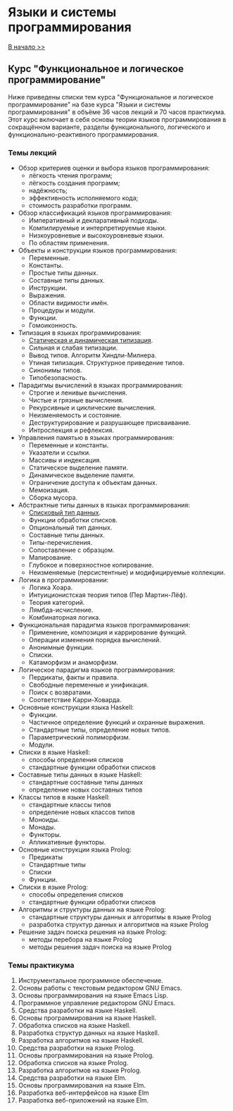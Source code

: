 # Языки и системы программирования

[В начало >>](README.md)

## Курс "Функциональное и логическое программирование"

Ниже приведены списки тем курса "Функциональное и логическое программирование" на базе курса "Языки и системы программирования" в объёме 36 часов лекций и 70 часов практикума. Этот курс включает в себя основы теории языков программирования в сокращённом варианте, разделы функционального, логического и функционально-реактивного
программирования.

### Темы лекций

* Обзор критериев оценки и выбора языков программирования:
  * лёгкость чтения программ;
  * лёгкость создания программ;
  * надёжность;
  * эффективность исполняемого кода;
  * стоимость разработки программ.
* Обзор классификаций языков программирования:
  * Императивный и декларативный подходы.
  * Компилируемые и интерпретируемые языки.
  * Низкоуровневые и высокоуровневые языки.
  * По областям применения.
* Объекты и конструкции языков программирования:
  * Переменные.
  * Константы.
  * Простые типы данных.
  * Составные типы данных.
  * Инструкции.
  * Выражения.
  * Области видимости имён.
  * Процедуры и модули.
  * Функции.
  * Гомоиконность.
* Типизация в языках программирования:
  * [Статическая и динамическая типизация](static_and_dynamic_typing.md).
  * Сильная и слабая типизации.
  * Вывод типов. Алгоритм Хиндли-Милнера.
  * Утиная типизация. Структурное приведение типов.
  * Синонимы типов.
  * Типобезопасность.
* Парадигмы вычислений в языках программирования:
  * Строгие и ленивые вычисления.
  * Чистые и грязные вычисления.
  * Рекурсивные и циклические вычисления.
  * Неизменяемость и состояние.
  * Деструктурирование и разрушающее присваивание.
  * Интроспекция и рефлексия.
* Управления памятью в языках программирования:
  * Переменные и константы.
  * Указатели и ссылки.
  * Массивы и индексация.
  * Статическое выделение памяти.
  * Динамическое выделение памяти.
  * Ограничение доступа к объектам данных.
  * Мемоизация.
  * Сборка мусора.
* Абстрактные типы данных в языках программирования:
  * [Списковый тип данных](list-data-type.md).
  * Функции обработки списков.
  * Опциональный тип данных.
  * Составные типы данных.
  * Типы-перечисления.
  * Сопоставление с образцом.
  * Мапирование.
  * Глубокое и поверхностное копирование.
  * Неизменяемые (персистентные) и модифицируемые коллекции.
* Логика в программировании:
  * Логика Хоара.
  * Интуиционистская теория типов (Пер Мартин-Лёф).
  * Теория категорий.
  * Лямбда-исчисление.
  * Комбинаторная логика.
* Функциональная парадигма языков программирования:
  * Применение, композиция и каррирование функций.
  * Операции изменения порядка вычислений.
  * Анонимные функции.
  * Списки.
  * Катаморфизм и анаморфизм.
* Логическое парадигма языков программирования:
  * Пердикаты, факты и правила.
  * Свободные переменные и унификация.
  * Поиск с возвратами.
  * Соответствие Карри-Ховарда.
* Основные конструкции языка Haskell:
  * Функции.
  * Частичное определение функций и охранные выражения.
  * Стандартные типы, определение новых типов.
  * Параметрический полиморфизм.
  * Модули.
* Списки в языке Haskell:
  * способы определения списков
  * стандартные функции обработки списков
* Составные типы данных в языке Haskell:
  * стандартные составные типы данных
  * определение новых составных типов
* Классы типов в языке Haskell:
  * стандартные классы типов
  * определение новых классов типов
  * Моноиды.
  * Монады.
  * Функторы.
  * Апликативные функторы.
* Основные конструкции языка Prolog:
  * Предикаты
  * Стандартные типы
  * Списки
  * Функции.
* Списки в языке Prolog:
  * способы определения списков
  * стандартные функции обработки списков
* Алгоритмы и структуры данных на языке Prolog:
  * стандартные структуры данных и алгоритмы в языке Prolog
  * разработка структур данных и алгоритмов на языке Prolog
* Решение задач поиска решения на языке Prolog:
  * методы перебора на языке Prolog
  * методы решения задач поиска на языке Prolog

### Темы практикума

1. Инструментальное программное обеспечение.
2. Основы работы с текстовым редактором GNU Emacs.
3. Основы программирования на языке Emacs Lisp.
4. Программное управление редактором GNU Emacs.
5. Средства разработки на языке Haskell.
6. Основы программирования на языке Haskell.
7. Обработка списков на языке Haskell.
8. Разработка структур данных на языке Haskell.
9. Разработка алгоритмов на языке Haskell.
10. Средства разработки на языке Prolog.
11. Основы программирования на языке Prolog.
12. Обработка списков на языке Prolog.
13. Разработка алгоритмов на языке Prolog.
14. Средства разработки на языке Elm.
15. Основы программирования на языке Elm.
16. Разработка веб-интерфейсов на языке Elm
17. Разработка веб-приложений на языке Elm.
